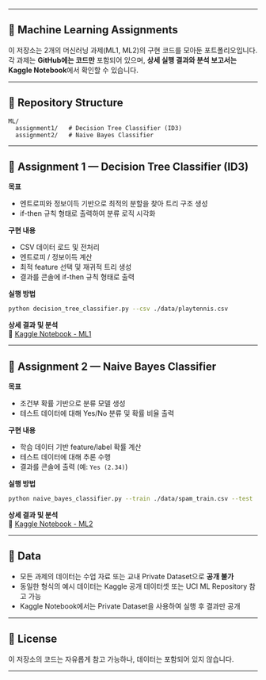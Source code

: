 
---

## 🧠 Machine Learning Assignments

이 저장소는 2개의 머신러닝 과제(ML1, ML2)의 구현 코드를 모아둔 포트폴리오입니다.  
각 과제는 **GitHub에는 코드만** 포함되어 있으며, **상세 실행 결과와 분석 보고서는 Kaggle Notebook**에서 확인할 수 있습니다.

---

## 📁 Repository Structure
```
ML/
  assignment1/   # Decision Tree Classifier (ID3)
  assignment2/   # Naive Bayes Classifier
```

---

## 📌 Assignment 1 — Decision Tree Classifier (ID3)
**목표**  
- 엔트로피와 정보이득 기반으로 최적의 분할을 찾아 트리 구조 생성  
- if-then 규칙 형태로 출력하여 분류 로직 시각화

**구현 내용**  
- CSV 데이터 로드 및 전처리  
- 엔트로피 / 정보이득 계산  
- 최적 feature 선택 및 재귀적 트리 생성  
- 결과를 콘솔에 if-then 규칙 형태로 출력

**실행 방법**
```bash
python decision_tree_classifier.py --csv ./data/playtennis.csv
```

**상세 결과 및 분석**  
🔗 [Kaggle Notebook - ML1](https://www.kaggle.com/ml1-link)

---

## 📌 Assignment 2 — Naive Bayes Classifier
**목표**  
- 조건부 확률 기반으로 분류 모델 생성  
- 테스트 데이터에 대해 Yes/No 분류 및 확률 비율 출력

**구현 내용**  
- 학습 데이터 기반 feature/label 확률 계산  
- 테스트 데이터에 대해 추론 수행  
- 결과를 콘솔에 출력 (예: `Yes (2.34)`)

**실행 방법**
```bash
python naive_bayes_classifier.py --train ./data/spam_train.csv --test ./data/spam_test.csv
```

**상세 결과 및 분석**  
🔗 [Kaggle Notebook - ML2](https://www.kaggle.com/ml2-link)

---

## 📂 Data
- 모든 과제의 데이터는 수업 자료 또는 교내 Private Dataset으로 **공개 불가**
- 동일한 형식의 예시 데이터는 Kaggle 공개 데이터셋 또는 UCI ML Repository 참고 가능
- Kaggle Notebook에서는 Private Dataset을 사용하여 실행 후 결과만 공개

---

## 📜 License
이 저장소의 코드는 자유롭게 참고 가능하나, 데이터는 포함되어 있지 않습니다.

---

